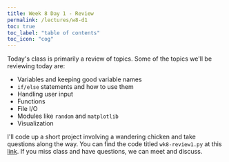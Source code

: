 ```yaml
---
title: Week 8 Day 1 - Review
permalink: /lectures/w8-d1
toc: true
toc_label: "table of contents"
toc_icon: "cog"
---
```


Today's class is primarily a review of topics. Some of the topics we'll be reviewing today are:

- Variables and keeping good variable names
- `if/else` statements and how to use them
- Handling user input
- Functions
- File I/O
- Modules like `random` and `matplotlib`
- Visualization

I'll code up a short project involving a wandering chicken and take questions along the way. You can find the code  titled `wk8-review1.py` at this [link](https://github.com/alackles/CMSC-140-WT-23/tree/main/_pages/lectures/code). If you miss class and have questions, we can meet and discuss.
